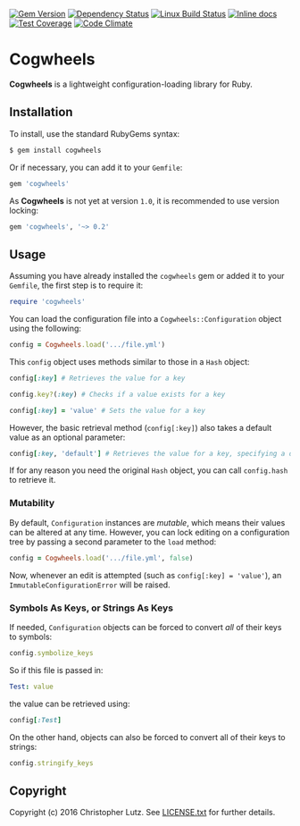 [![Gem Version](https://badge.fury.io/rb/cogwheels.svg)](http://badge.fury.io/rb/cogwheels)
[![Dependency Status](https://gemnasium.com/badges/github.com/chrisblutz/cogwheels.svg)](https://gemnasium.com/github.com/chrisblutz/cogwheels)
[![Linux Build Status](https://travis-ci.org/chrisblutz/cogwheels.svg?branch=master)](https://travis-ci.org/chrisblutz/cogwheels)
[![Inline docs](http://inch-ci.org/github/chrisblutz/cogwheels.svg?branch=master)](http://inch-ci.org/github/chrisblutz/cogwheels)
[![Test Coverage](https://codeclimate.com/github/chrisblutz/cogwheels/badges/coverage.svg)](https://codeclimate.com/github/chrisblutz/cogwheels/coverage)
[![Code Climate](https://codeclimate.com/github/chrisblutz/cogwheels/badges/gpa.svg)](https://codeclimate.com/github/chrisblutz/cogwheels)

# Cogwheels

**Cogwheels** is a lightweight configuration-loading library for Ruby.

## Installation

To install, use the standard RubyGems syntax:
```sh
$ gem install cogwheels
```
Or if necessary, you can add it to your `Gemfile`:
```rb
gem 'cogwheels'
```
As **Cogwheels** is not yet at version `1.0`, it is recommended to use version locking:
```rb
gem 'cogwheels', '~> 0.2'
```

## Usage

Assuming you have already installed the `cogwheels` gem or added it to your `Gemfile`, the first step
is to require it:
```rb
require 'cogwheels'
```
You can load the configuration file into a `Cogwheels::Configuration` object using the following:
```rb
config = Cogwheels.load('.../file.yml')
```
This `config` object uses methods similar to those in a `Hash` object:
```rb
config[:key] # Retrieves the value for a key

config.key?(:key) # Checks if a value exists for a key

config[:key] = 'value' # Sets the value for a key
```
However, the basic retrieval method (`config[:key]`) also takes a default value as an optional parameter:
```rb
config[:key, 'default'] # Retrieves the value for a key, specifying a default value
```
If for any reason you need the original `Hash` object, you can call `config.hash` to retrieve it.

### Mutability

By default, `Configuration` instances are *mutable*, which means their values can be altered at any time.  However, you can lock editing on a configuration tree by passing a second parameter to the `load` method:
```rb
config = Cogwheels.load('.../file.yml', false)
```
Now, whenever an edit is attempted (such as `config[:key] = 'value'`), an `ImmutableConfigurationError` will be raised.

### Symbols As Keys, or Strings As Keys

If needed, `Configuration` objects can be forced to convert *all* of their keys to symbols:
```rb
config.symbolize_keys
```
So if this file is passed in:
```yml
Test: value
```
the value can be retrieved using:
```rb
config[:Test]
```
On the other hand, objects can also be forced to convert all of their keys to strings:
```rb
config.stringify_keys
```

## Copyright

Copyright (c) 2016 Christopher Lutz.  See [LICENSE.txt](LICENSE.txt) for further details.
